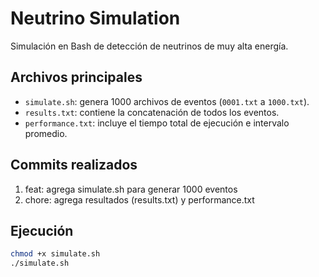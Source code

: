 # Neutrino Simulation

Simulación en Bash de detección de neutrinos de muy alta energía.

## Archivos principales
- `simulate.sh`: genera 1000 archivos de eventos (`0001.txt` a `1000.txt`).
- `results.txt`: contiene la concatenación de todos los eventos.
- `performance.txt`: incluye el tiempo total de ejecución e intervalo promedio.

## Commits realizados
1. feat: agrega simulate.sh para generar 1000 eventos
2. chore: agrega resultados (results.txt) y performance.txt

## Ejecución
```bash
chmod +x simulate.sh
./simulate.sh
